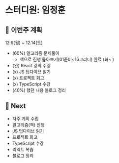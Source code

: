 # 스터디원: 임정훈

## 🚀 이번주 계획

12.9(월) ~ 12.14(토)

- (60%) 알고리즘 문제풀이
  - 책으로 진행 톺아보기(01준비~16그리디) 완료 (화~ )
- (완) React 강의 수강
- (x) JS 딥다이브 읽기
- (x) 프로젝트 회고
- (x) TypeScript 수강
- (40%) 했던 내용 블로그 정리

## 🌱 Next

- 차주 계획 수립
- 알고리즘(책) 진행
- JS 딥다이브 읽기
- 프로젝트 회고
- TypeScript 수강
- 리엑트 복습
- 블로그 정리
